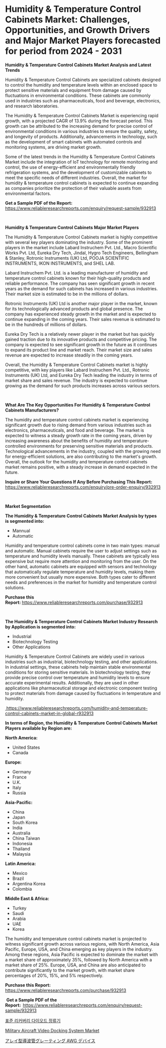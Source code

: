 <p><h1>Humidity & Temperature Control Cabinets Market: Challenges, Opportunities, and Growth Drivers and Major Market Players forecasted for period from 2024 - 2031</h1></p><p><strong>Humidity & Temperature Control Cabinets Market Analysis and Latest Trends</strong></p>
<p><p>Humidity & Temperature Control Cabinets are specialized cabinets designed to control the humidity and temperature levels within an enclosed space to protect sensitive materials and equipment from damage caused by fluctuations in environmental conditions. These cabinets are commonly used in industries such as pharmaceuticals, food and beverage, electronics, and research laboratories.</p><p>The Humidity & Temperature Control Cabinets Market is experiencing rapid growth, with a projected CAGR of 13.9% during the forecast period. This growth can be attributed to the increasing demand for precise control of environmental conditions in various industries to ensure the quality, safety, and longevity of products. Additionally, advancements in technology, such as the development of smart cabinets with automated controls and monitoring systems, are driving market growth.</p><p>Some of the latest trends in the Humidity & Temperature Control Cabinets Market include the integration of IoT technology for remote monitoring and control, the use of energy-efficient and environmentally friendly refrigeration systems, and the development of customizable cabinets to meet the specific needs of different industries. Overall, the market for humidity & temperature control cabinets is expected to continue expanding as companies prioritize the protection of their valuable assets from environmental factors.</p></p>
<p><strong>Get a Sample PDF of the Report:&nbsp;</strong> <a href="https://www.reliableresearchreports.com/enquiry/request-sample/932913">https://www.reliableresearchreports.com/enquiry/request-sample/932913</a></p>
<p>&nbsp;</p>
<p><strong>Humidity & Temperature Control Cabinets Major Market Players</strong></p>
<p><p>The Humidity & Temperature Control Cabinets market is highly competitive with several key players dominating the industry. Some of the prominent players in the market include Labard Instruchem Pvt. Ltd., Macro Scientific Works Pvt. Ltd, Eureka Dry Tech, Jindal, Hygro Tech Engineers, Bellingham & Stanley, Rotronic Instruments (UK) Ltd, POOJA SCIENTIFIC INSTRUMENTS, IKON INSTRUMENTS, and SHEL LAB.</p><p>Labard Instruchem Pvt. Ltd. is a leading manufacturer of humidity and temperature control cabinets known for their high-quality products and reliable performance. The company has seen significant growth in recent years as the demand for such cabinets has increased in various industries. Their market size is estimated to be in the millions of dollars.</p><p>Rotronic Instruments (UK) Ltd is another major player in the market, known for its technologically advanced products and global presence. The company has experienced steady growth in the market and is expected to continue expanding in the coming years. Their sales revenue is estimated to be in the hundreds of millions of dollars.</p><p>Eureka Dry Tech is a relatively newer player in the market but has quickly gained traction due to its innovative products and competitive pricing. The company is expected to see significant growth in the future as it continues to expand its product line and market reach. Their market size and sales revenue are expected to increase steadily in the coming years.</p><p>Overall, the Humidity & Temperature Control Cabinets market is highly competitive, with key players like Labard Instruchem Pvt. Ltd., Rotronic Instruments (UK) Ltd, and Eureka Dry Tech leading the industry in terms of market share and sales revenue. The industry is expected to continue growing as the demand for such products increases across various sectors.</p></p>
<p>&nbsp;</p>
<p><strong>What Are The Key Opportunities For Humidity & Temperature Control Cabinets Manufacturers?</strong></p>
<p><p>The humidity and temperature control cabinets market is experiencing significant growth due to rising demand from various industries such as electronics, pharmaceuticals, and food and beverage. The market is expected to witness a steady growth rate in the coming years, driven by increasing awareness about the benefits of humidity and temperature-controlled environments for preserving sensitive materials and products. Technological advancements in the industry, coupled with the growing need for energy-efficient solutions, are also contributing to the market's growth. Overall, the outlook for the humidity and temperature control cabinets market remains positive, with a steady increase in demand expected in the future.</p></p>
<p><strong>Inquire or Share Your Questions If Any Before Purchasing This Report:</strong> <a href="https://www.reliableresearchreports.com/enquiry/pre-order-enquiry/932913">https://www.reliableresearchreports.com/enquiry/pre-order-enquiry/932913</a></p>
<p>&nbsp;</p>
<p><strong>Market Segmentation</strong></p>
<p><strong>The Humidity & Temperature Control Cabinets Market Analysis by types is segmented into:</strong></p>
<p><ul><li>Mannual</li><li>Automatic</li></ul></p>
<p><p>Humidity and temperature control cabinets come in two main types: manual and automatic. Manual cabinets require the user to adjust settings such as temperature and humidity levels manually. These cabinets are typically less expensive but require more attention and monitoring from the user. On the other hand, automatic cabinets are equipped with sensors and technology that automatically regulate temperature and humidity levels, making them more convenient but usually more expensive. Both types cater to different needs and preferences in the market for humidity and temperature control solutions.</p></p>
<p><strong>Purchase this Report:&nbsp;</strong><a href="https://www.reliableresearchreports.com/purchase/932913">https://www.reliableresearchreports.com/purchase/932913</a></p>
<p>&nbsp;</p>
<p><strong>The Humidity & Temperature Control Cabinets Market Industry Research by Application is segmented into:</strong></p>
<p><ul><li>Industrial</li><li>Biotechnology Testing</li><li>Other Applications</li></ul></p>
<p><p>Humidity & Temperature Control Cabinets are widely used in various industries such as industrial, biotechnology testing, and other applications. In industrial settings, these cabinets help maintain stable environmental conditions for storing sensitive materials. In biotechnology testing, they provide precise control over temperature and humidity levels to ensure accurate experimental results. Additionally, they are used in other applications like pharmaceutical storage and electronic component testing to protect materials from damage caused by fluctuations in temperature and humidity.</p></p>
<p><a href="https://www.reliableresearchreports.com/humidity-and-temperature-control-cabinets-market-in-global-r932913">&nbsp;https://www.reliableresearchreports.com/humidity-and-temperature-control-cabinets-market-in-global-r932913</a></p>
<p><strong>In terms of Region, the Humidity & Temperature Control Cabinets Market Players available by Region are:</strong></p>
<p>
    <p> <strong> North America: </strong>
        <ul>
            <li>United States</li>
            <li>Canada</li>
        </ul>
        </p> 
    <p> <strong> Europe: </strong>
        <ul>
            <li>Germany</li>
            <li>France</li>
            <li>U.K.</li>
            <li>Italy</li>
            <li>Russia</li>
        </ul>
        </p> 
    <p> <strong> Asia-Pacific: </strong>
        <ul>
            <li>China</li>
            <li>Japan</li>
            <li>South Korea</li>
            <li>India</li>
            <li>Australia</li>
            <li>China Taiwan</li>
            <li>Indonesia</li>
            <li>Thailand</li>
            <li>Malaysia</li>
        </ul>
        </p> 
    <p> <strong> Latin America: </strong>
        <ul>
            <li>Mexico</li>
            <li>Brazil</li>
            <li>Argentina Korea</li>
            <li>Colombia</li>
        </ul>
        </p> 
    <p> <strong> Middle East & Africa: </strong>
        <ul>
            <li>Turkey</li>
            <li>Saudi</li>
            <li>Arabia</li>
            <li>UAE</li>
            <li>Korea</li>
        </ul>
    </p>
    </p>
<p><p>The humidity and temperature control cabinets market is projected to witness significant growth across various regions, with North America, Asia Pacific, Europe, USA, and China emerging as key players in the industry. Among these regions, Asia Pacific is expected to dominate the market with a market share of approximately 35%, followed by North America with a market share of 25%. Europe, USA, and China are also anticipated to contribute significantly to the market growth, with market share percentages of 20%, 15%, and 5% respectively.</p></p>
<p><strong>Purchase this Report: </strong><a href="https://www.reliableresearchreports.com/purchase/932913">https://www.reliableresearchreports.com/purchase/932913</a></p>
<p>&nbsp;<strong>Get a Sample PDF of the Report:&nbsp;&nbsp;</strong><a href="https://www.reliableresearchreports.com/enquiry/request-sample/932913">https://www.reliableresearchreports.com/enquiry/request-sample/932913</a></p>
<p><strong></strong></p>
<p><p><a href="https://github.com/laholand/Market-Research-Report-List-4/blob/main/5706893124275.md">표준 리커버리 다이오드 정류기</a></p><p><a href="https://github.com/victorialyman98067/Market-Research-Report-List-1/blob/main/military-aircraft-video-docking-system-market.md">Military Aircraft Video Docking System Market</a></p><p><a href="https://github.com/DanykaKilback/Market-Research-Report-List-2/blob/main/1233399122847.md">アレイ型導波管グレーティング AWG デバイス</a></p></p>